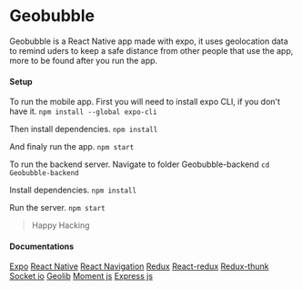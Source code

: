 # Geobubble
Geobubble is a React Native app made with expo, it uses geolocation data to remind uders to keep a safe distance from other people that use the app, more to be found after you run the app.

#### Setup
To run the mobile app.
First you will need to install expo CLI, if you don't have it.
`npm install --global expo-cli`

Then install dependencies.
`npm install`

And finaly run the app.
`npm start`

To run the backend server.
Navigate to folder Geobubble-backend
`cd Geobubble-backend`

Install dependencies.
`npm install`

Run the server.
`npm start` 

> Happy Hacking

#### Documentations
[Expo](https://docs.expo.io/)
[React Native](https://reactnative.dev/docs/getting-started)
[React Navigation](https://reactnavigation.org/docs/getting-started)
[Redux](https://redux.js.org/introduction/getting-started)
[React-redux](https://react-redux.js.org/introduction/getting-started)
[Redux-thunk](https://www.npmjs.com/package/redux-thunk)
[Socket io](https://socket.io/docs/v4)
[Geolib](https://www.npmjs.com/package/geolib)
[Moment js](https://momentjs.com/)
[Express js](http://expressjs.com/en/4x/api.html)
